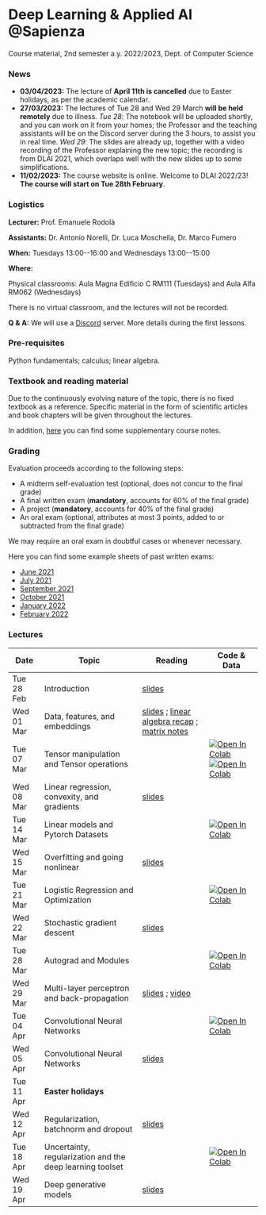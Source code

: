 # Deep Learning & Applied AI @Sapienza

Course material, 2nd semester a.y. 2022/2023, Dept. of Computer Science

### News
- **03/04/2023:** The lecture of **April 11th is cancelled** due to Easter holidays, as per the academic calendar.
- **27/03/2023:** The lectures of Tue 28 and Wed 29 March **will be held remotely** due to illness. _Tue 28_: The notebook will be uploaded shortly, and you can work on it from your homes; the Professor and the teaching assistants will be on the Discord server during the 3 hours, to assist you in real time. _Wed 29_: The slides are already up, together with a video recording of the Professor explaining the new topic; the recording is from DLAI 2021, which overlaps well with the new slides up to some simplifications.
- **11/02/2023:** The course website is online. Welcome to DLAI 2022/23! **The course will start on Tue 28th February**.

### Logistics

**Lecturer:** Prof. Emanuele Rodolà

**Assistants:** Dr. Antonio Norelli, Dr. Luca Moschella, Dr. Marco Fumero

**When:** Tuesdays 13:00--16:00 and Wednesdays 13:00--15:00

**Where:**

Physical classrooms: Aula Magna Edificio C RM111 (Tuesdays) and Aula Alfa RM062 (Wednesdays)

There is no virtual classroom, and the lectures will not be recorded.

**Q & A:** We will use a [Discord](https://discord.com/) server. More details during the first lessons.

### Pre-requisites

Python fundamentals; calculus; linear algebra.

### Textbook and reading material

Due to the continuously evolving nature of the topic, there is no fixed textbook as a reference. Specific material in the form of scientific articles and book chapters will be given throughout the lectures.

In addition, [here](https://github.com/erodola/DLAI-s2-2022/raw/main/resources/Course_notes_Crisostomi.pdf) you can find some supplementary course notes.

### Grading

Evaluation proceeds according to the following steps:

- A midterm self-evaluation test (optional, does not concur to the final grade)
- A final written exam (**mandatory**, accounts for 60% of the final grade)
- A project (**mandatory**, accounts for 40% of the final grade)
- An oral exam (optional, attributes at most 3 points, added to or subtracted from the final grade)

We may require an oral exam in doubtful cases or whenever necessary.

Here you can find some example sheets of past written exams:

- [June 2021](https://github.com/erodola/DLAI-s2-2021/raw/main/exams/June-2021.pdf)
- [July 2021](https://github.com/erodola/DLAI-s2-2021/raw/main/exams/July-2021.pdf)
- [September 2021](https://github.com/erodola/DLAI-s2-2021/raw/main/exams/September-2021.pdf)
- [October 2021](https://github.com/erodola/DLAI-s2-2021/raw/main/exams/October-2021.pdf)
- [January 2022](https://github.com/erodola/DLAI-s2-2022/raw/main/exams/Jan22.pdf)
- [February 2022](https://github.com/erodola/DLAI-s2-2022/raw/main/exams/Feb22.pdf)

### Lectures

**Date** | **Topic** | **Reading** | **Code & Data**
------------ | ------------- | ------------ | ------------
Tue 28 Feb | Introduction | [slides](https://github.com/erodola/DLAI-s2-2023/raw/main/01_intro/01-intro.pdf) |
Wed 01 Mar | Data, features, and embeddings | [slides](https://github.com/erodola/DLAI-s2-2023/raw/main/02_data/02-data.pdf) ; [linear algebra recap](https://github.com/erodola/DLAI-s2-2023/raw/main/02_data/03-linalg.pdf) ; [matrix notes](https://github.com/erodola/DLAI-s2-2023/raw/main/02_data/03b-matrix.pdf) |
Tue 07 Mar | Tensor manipulation and Tensor operations | | [![Open In Colab](https://colab.research.google.com/assets/colab-badge.svg)](https://colab.research.google.com/github/erodola/DLAI-s2-2023/blob/main/labs/01/01_Tensor_basics_2023.ipynb) [![Open In Colab](https://colab.research.google.com/assets/colab-badge.svg)](https://colab.research.google.com/github/erodola/DLAI-s2-2023/blob/main/labs/01/02_Tensor_operations_2023.ipynb)
Wed 08 Mar | Linear regression, convexity, and gradients | [slides](https://github.com/erodola/DLAI-s2-2023/raw/main/04_linear/04-linear.pdf) |
Tue 14 Mar | Linear models and Pytorch Datasets | | [![Open In Colab](https://colab.research.google.com/assets/colab-badge.svg)](https://colab.research.google.com/github/erodola/DLAI-s2-2023/blob/main/labs/03_Linear_models_and_Pytorch_Datasets_2023.ipynb)
Wed 15 Mar | Overfitting and going nonlinear | [slides](https://github.com/erodola/DLAI-s2-2023/raw/main/05_nonlinear/05-nonlinear.pdf) |
Tue 21 Mar | Logistic Regression and Optimization | | [![Open In Colab](https://colab.research.google.com/assets/colab-badge.svg)](https://colab.research.google.com/github/erodola/DLAI-s2-2023/blob/main/labs/04/4_Logistic_Regression_and_Optimization.ipynb)
Wed 22 Mar | Stochastic gradient descent | [slides](https://github.com/erodola/DLAI-s2-2023/raw/main/06_sgd/06-sgd.pdf) |
Tue 28 Mar |  Autograd and Modules | | [![Open In Colab](https://colab.research.google.com/assets/colab-badge.svg)](https://colab.research.google.com/github/erodola/DLAI-s2-2023/blob/main/labs/05/5_Autograd_and_Modules_2023.ipynb)
Wed 29 Mar | Multi-layer perceptron and back-propagation | [slides](https://github.com/erodola/DLAI-s2-2023/raw/main/07_mlp/07-mlp.pdf) ; [video](https://drive.google.com/file/d/1Eb25ov9i-Zx5DxHYYpckltSNpT6U8FDH/view?usp=sharing) |
Tue 04 Apr | Convolutional Neural Networks   |  | [![Open In Colab](https://colab.research.google.com/assets/colab-badge.svg)](https://colab.research.google.com/github/erodola/DLAI-s2-2023/blob/main/labs/06/6_Convolutional_Neural_Networks_2023.ipynb) |
Wed 05 Apr | Convolutional Neural Networks | [slides](https://github.com/erodola/DLAI-s2-2023/raw/main/08_cnn/08-cnn.pdf) |
Tue 11 Apr | **Easter holidays** |  |
Wed 12 Apr | Regularization, batchnorm and dropout | [slides](https://github.com/erodola/DLAI-s2-2023/raw/main/09_regular/09-regular.pdf) |
Tue 18 Apr | Uncertainty, regularization and the deep learning toolset |  | [![Open In Colab](https://colab.research.google.com/assets/colab-badge.svg)](https://colab.research.google.com/github/erodola/DLAI-s2-2023/blob/main/labs/07/7_Uncertainty,_regularization_and_the_deep_learning_toolset.ipynb) |
Wed 19 Apr | Deep generative models | [slides](https://github.com/erodola/DLAI-s2-2023/raw/main/10_generative/10-generative.pdf) |
